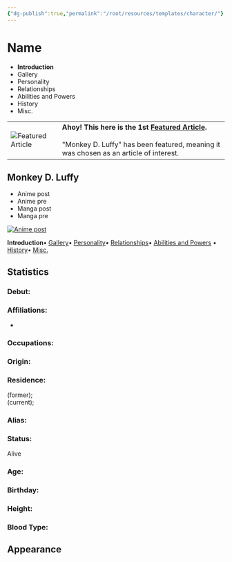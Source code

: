 ```yaml
---
{"dg-publish":true,"permalink":"/root/resources/templates/character/"}
---
```


# Name

- **Introduction**
- Gallery
- Personality
- Relationships
- Abilities and Powers
- History
- Misc.

|   |   |
|---|---|
|![Featured Article](https://static.wikia.nocookie.net/onepiece/images/2/2f/Featured_Article.png/revision/latest/scale-to-width-down/65?cb=20130203135905)|**Ahoy! This here is the 1st [Featured Article](https://onepiece.fandom.com/wiki/Category:Featured_Articles "Category:Featured Articles").**<br><br>"Monkey D. Luffy" has been featured, meaning it was chosen as an article of interest.|

## Monkey D. Luffy

- Anime post
- Anime pre
- Manga post
- Manga pre

[![Anime post](https://static.wikia.nocookie.net/onepiece/images/6/6d/Monkey_D._Luffy_Anime_Post_Timeskip_Infobox.png/revision/latest/scale-to-width-down/239?cb=20200429191518)](https://static.wikia.nocookie.net/onepiece/images/6/6d/Monkey_D._Luffy_Anime_Post_Timeskip_Infobox.png/revision/latest?cb=20200429191518 "Anime post")

**Introduction**• [Gallery](https://onepiece.fandom.com/wiki/Monkey_D._Luffy/Gallery "Monkey D. Luffy/Gallery")• [Personality](https://onepiece.fandom.com/wiki/Monkey_D._Luffy/Personality "Monkey D. Luffy/Personality")• [Relationships](https://onepiece.fandom.com/wiki/Monkey_D._Luffy/Relationships "Monkey D. Luffy/Relationships")• [Abilities and Powers](https://onepiece.fandom.com/wiki/Monkey_D._Luffy/Abilities_and_Powers "Monkey D. Luffy/Abilities and Powers") • [History](https://onepiece.fandom.com/wiki/Monkey_D._Luffy/History "Monkey D. Luffy/History")• [Misc.](https://onepiece.fandom.com/wiki/Monkey_D._Luffy/Misc. "Monkey D. Luffy/Misc.")

## Statistics

### Debut:
### Affiliations:

- 
### Occupations:

### Origin:

### Residence:

(former);  
(current);  

### Alias:

### Status:

Alive

### Age:

### Birthday:

### Height:

### Blood Type:


## Appearance
